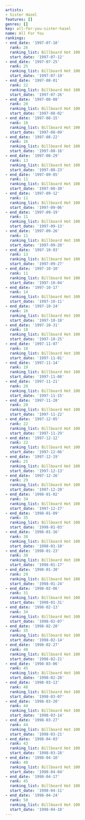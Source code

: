 ```yaml
---
artists:
- Sister Hazel
features: []
genres: []
key: all-for-you-sister-hazel
name: All For You
rankings:
- end_date: '1997-07-18'
  rank: 26
  ranking_list: Billboard Hot 100
  start_date: '1997-07-12'
- end_date: '1997-07-25'
  rank: 25
  ranking_list: Billboard Hot 100
  start_date: '1997-07-19'
- end_date: '1997-08-01'
  rank: 22
  ranking_list: Billboard Hot 100
  start_date: '1997-07-26'
- end_date: '1997-08-08'
  rank: 20
  ranking_list: Billboard Hot 100
  start_date: '1997-08-02'
- end_date: '1997-08-15'
  rank: 18
  ranking_list: Billboard Hot 100
  start_date: '1997-08-09'
- end_date: '1997-08-22'
  rank: 16
  ranking_list: Billboard Hot 100
  start_date: '1997-08-16'
- end_date: '1997-08-29'
  rank: 13
  ranking_list: Billboard Hot 100
  start_date: '1997-08-23'
- end_date: '1997-09-05'
  rank: 11
  ranking_list: Billboard Hot 100
  start_date: '1997-08-30'
- end_date: '1997-09-12'
  rank: 11
  ranking_list: Billboard Hot 100
  start_date: '1997-09-06'
- end_date: '1997-09-19'
  rank: 11
  ranking_list: Billboard Hot 100
  start_date: '1997-09-13'
- end_date: '1997-09-26'
  rank: 11
  ranking_list: Billboard Hot 100
  start_date: '1997-09-20'
- end_date: '1997-10-03'
  rank: 13
  ranking_list: Billboard Hot 100
  start_date: '1997-09-27'
- end_date: '1997-10-10'
  rank: 11
  ranking_list: Billboard Hot 100
  start_date: '1997-10-04'
- end_date: '1997-10-17'
  rank: 14
  ranking_list: Billboard Hot 100
  start_date: '1997-10-11'
- end_date: '1997-10-24'
  rank: 16
  ranking_list: Billboard Hot 100
  start_date: '1997-10-18'
- end_date: '1997-10-31'
  rank: 18
  ranking_list: Billboard Hot 100
  start_date: '1997-10-25'
- end_date: '1997-11-07'
  rank: 18
  ranking_list: Billboard Hot 100
  start_date: '1997-11-01'
- end_date: '1997-11-14'
  rank: 19
  ranking_list: Billboard Hot 100
  start_date: '1997-11-08'
- end_date: '1997-11-21'
  rank: 20
  ranking_list: Billboard Hot 100
  start_date: '1997-11-15'
- end_date: '1997-11-28'
  rank: 20
  ranking_list: Billboard Hot 100
  start_date: '1997-11-22'
- end_date: '1997-12-05'
  rank: 22
  ranking_list: Billboard Hot 100
  start_date: '1997-11-29'
- end_date: '1997-12-12'
  rank: 22
  ranking_list: Billboard Hot 100
  start_date: '1997-12-06'
- end_date: '1997-12-19'
  rank: 25
  ranking_list: Billboard Hot 100
  start_date: '1997-12-13'
- end_date: '1997-12-26'
  rank: 29
  ranking_list: Billboard Hot 100
  start_date: '1997-12-20'
- end_date: '1998-01-02'
  rank: 34
  ranking_list: Billboard Hot 100
  start_date: '1997-12-27'
- end_date: '1998-01-09'
  rank: 35
  ranking_list: Billboard Hot 100
  start_date: '1998-01-03'
- end_date: '1998-01-16'
  rank: 38
  ranking_list: Billboard Hot 100
  start_date: '1998-01-10'
- end_date: '1998-01-23'
  rank: 30
  ranking_list: Billboard Hot 100
  start_date: '1998-01-17'
- end_date: '1998-01-30'
  rank: 29
  ranking_list: Billboard Hot 100
  start_date: '1998-01-24'
- end_date: '1998-02-06'
  rank: 31
  ranking_list: Billboard Hot 100
  start_date: '1998-01-31'
- end_date: '1998-02-13'
  rank: 34
  ranking_list: Billboard Hot 100
  start_date: '1998-02-07'
- end_date: '1998-02-20'
  rank: 35
  ranking_list: Billboard Hot 100
  start_date: '1998-02-14'
- end_date: '1998-02-27'
  rank: 40
  ranking_list: Billboard Hot 100
  start_date: '1998-02-21'
- end_date: '1998-03-06'
  rank: 45
  ranking_list: Billboard Hot 100
  start_date: '1998-02-28'
- end_date: '1998-03-13'
  rank: 48
  ranking_list: Billboard Hot 100
  start_date: '1998-03-07'
- end_date: '1998-03-20'
  rank: 44
  ranking_list: Billboard Hot 100
  start_date: '1998-03-14'
- end_date: '1998-03-27'
  rank: 44
  ranking_list: Billboard Hot 100
  start_date: '1998-03-21'
- end_date: '1998-04-03'
  rank: 43
  ranking_list: Billboard Hot 100
  start_date: '1998-03-28'
- end_date: '1998-04-10'
  rank: 48
  ranking_list: Billboard Hot 100
  start_date: '1998-04-04'
- end_date: '1998-04-17'
  rank: 45
  ranking_list: Billboard Hot 100
  start_date: '1998-04-11'
- end_date: '1998-04-24'
  rank: 50
  ranking_list: Billboard Hot 100
  start_date: '1998-04-18'
---
```


